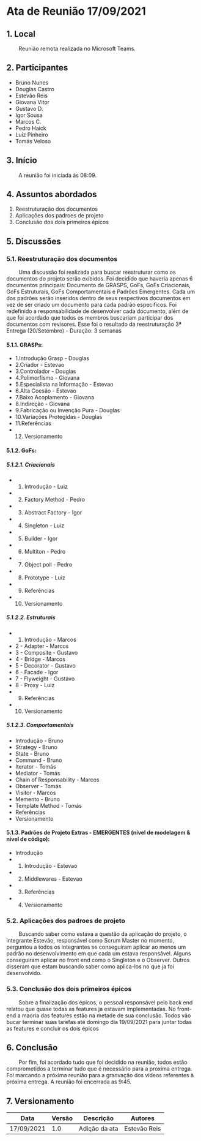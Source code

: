 # Ata de Reunião 17/09/2021
## 1. Local
&emsp;&emsp; Reunião remota realizada no Microsoft Teams.

## 2. Participantes
 - Bruno Nunes
 - Douglas Castro
 - Estevão Reis
 - Giovana Vitor
 - Gustavo D.
 - Igor Sousa
 - Marcos C.
 - Pedro Haick
 - Luiz Pinheiro
 - Tomás Veloso
  
## 3. Início
 &emsp;&emsp; A reunião foi iniciada às 08:09.

## 4. Assuntos abordados
 1. Reestruturação dos documentos
 2. Aplicações dos padroes de projeto
 3. Conclusão dos dois primeiros épicos

## 5. Discussões
### 5.1. Reestruturação dos documentos
 &emsp;&emsp; Uma discussão foi realizada para buscar reestruturar como os documentos do projeto serão exibidos. Foi decidido que haveria apenas 6 documentos principais: Documento de GRASPS, GoFs, GoFs Criacionais, GoFs Estruturais, GoFs Comportamentais e Padrões Emergentes. Cada um dos padrões serão inseridos dentro de seus respectivos documentos em vez de ser criado um documento para cada padrão especificos. Foi redefinido a responsabilidade de desenvolver cada documento, além de que foi acordado que todos os membros buscariam participar dos documentos com revisores. Esse foi o resultado da reestruturação
 3ª Entrega (20/Setembro) - Duração: 3 semanas

#### 5.1.1. GRASPs:
  * 1.Introdução Grasp  - Douglas
  * 2.Criador -  Estevao 
  * 3.Controlador - Douglas 
  * 4.Polimorfismo - Giovana
  * 5.Especialista na Informação - Estevao
  * 6.Alta Coesão - Estevao
  * 7.Baixo Acoplamento - Giovana
  * 8.Indireção - Giovana
  * 9.Fabricação ou Invenção Pura - Douglas
  * 10.Variações Protegidas - Douglas
  * 11.Referências
  * 12. Versionamento 

#### 5.1.2. GoFs:

##### 5.1.2.1. Criacionais
  * 1. Introdução - Luiz
  * 2.  Factory Method - Pedro
  * 3. Abstract Factory - Igor
  * 4. Singleton - Luiz 
  * 5. Builder - Igor
  * 6. Multiton - Pedro
  * 7. Object poll - Pedro
  * 8. Prototype - Luiz
  * 9. Referências
  * 10. Versionamento 

##### 5.1.2.2. Estruturais
  * 1. Introdução - Marcos
  * 2 - Adapter - Marcos
  * 3 - Composite - Gustavo
  * 4 - Bridge - Marcos
  * 5 - Decorator - Gustavo
  * 6 - Facade - Igor
  * 7 - Flyweight - Gustavo
  * 8 - Proxy - Luiz
  * 9. Referências
  * 10. Versionamento 

##### 5.1.2.3. Comportamentais
* Introdução - Bruno
* Strategy - Bruno 
* State - Bruno
* Command - Bruno
* Iterator - Tomás
* Mediator - Tomás
* Chain of Responsability - Marcos
* Observer - Tomás
* Visitor - Marcos
* Memento - Bruno
* Template Method - Tomás
* Referências
* Versionamento 
  
#### 5.1.3. Padrões de Projeto Extras - EMERGENTES (nível de modelagem & nível de código):
  * Introdução
  * 1. Introdução - Estevao 
  * 2. Middlewares - Estevao
  * 3. Referências
  * 4. Versionamento 


### 5.2. Aplicações dos padroes de projeto
  &emsp;&emsp; Buscando saber como estava a questão da aplicação do projeto, o integrante Estevão, responsável como Scrum Master no momento, perguntou a todos os integrantes se conseguiram aplicar ao menos um padrão no desenvolvimento em que cada um estava responsável. Alguns conseguiram aplicar no front end como o Singleton e o Observer. Outros disseram que estam buscando saber como aplica-los no que ja foi desenvolvido. 

### 5.3. Conclusão dos dois primeiros épicos
  &emsp;&emsp; Sobre a finalização dos épicos, o pessoal responsável pelo back end relatou que quase todas as features ja estavam implementadas. No front-end a maoria das features estão na metade de sua conclusão. Todos vão bucar terminar suas tarefas até domingo dia 19/09/2021 para juntar todas as features e concluir os dois épicos


## 6. Conclusão
  &emsp;&emsp; Por fim, foi acordado tudo que foi decidido na reunião, todos estão comprometidos a terminar tudo que é necessário para a proxima entrega. Foi marcando a próxima reunião para a granvação dos videos referentes à próxima entrega. A reunião foi encerrada as 9:45. 

## 7. Versionamento

| Data       | Versão | Descrição         | Autores       |
| ---------- | ------ | ----------------- | ------------- |
| 17/09/2021 | 1.0    | Adição da ata | Estevão Reis  |